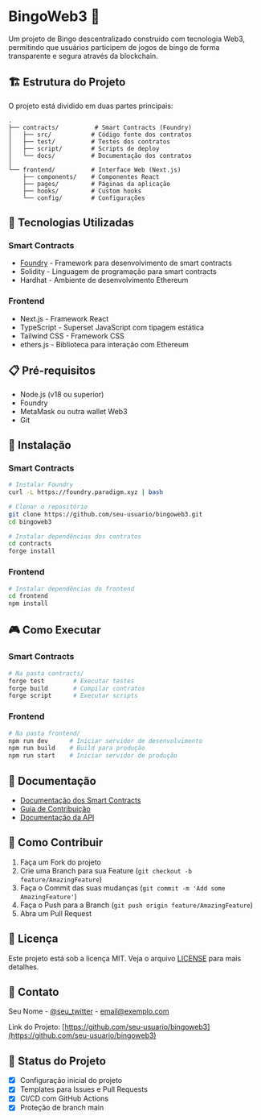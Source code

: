 # BingoWeb3 🎲

Um projeto de Bingo descentralizado construído com tecnologia Web3, permitindo que usuários participem de jogos de bingo de forma transparente e segura através da blockchain.

## 🏗️ Estrutura do Projeto

O projeto está dividido em duas partes principais:

```
.
├── contracts/          # Smart Contracts (Foundry)
│   ├── src/           # Código fonte dos contratos
│   ├── test/          # Testes dos contratos
│   ├── script/        # Scripts de deploy
│   └── docs/          # Documentação dos contratos
│
└── frontend/          # Interface Web (Next.js)
    ├── components/    # Componentes React
    ├── pages/         # Páginas da aplicação
    ├── hooks/         # Custom hooks
    └── config/        # Configurações
```

## 🚀 Tecnologias Utilizadas

### Smart Contracts
- [Foundry](https://book.getfoundry.sh/) - Framework para desenvolvimento de smart contracts
- Solidity - Linguagem de programação para smart contracts
- Hardhat - Ambiente de desenvolvimento Ethereum

### Frontend
- Next.js - Framework React
- TypeScript - Superset JavaScript com tipagem estática
- Tailwind CSS - Framework CSS
- ethers.js - Biblioteca para interação com Ethereum

## 📋 Pré-requisitos

- Node.js (v18 ou superior)
- Foundry
- MetaMask ou outra wallet Web3
- Git

## 🔧 Instalação

### Smart Contracts

```bash
# Instalar Foundry
curl -L https://foundry.paradigm.xyz | bash

# Clonar o repositório
git clone https://github.com/seu-usuario/bingoweb3.git
cd bingoweb3

# Instalar dependências dos contratos
cd contracts
forge install
```

### Frontend

```bash
# Instalar dependências do frontend
cd frontend
npm install
```

## 🎮 Como Executar

### Smart Contracts

```bash
# Na pasta contracts/
forge test        # Executar testes
forge build       # Compilar contratos
forge script      # Executar scripts
```

### Frontend

```bash
# Na pasta frontend/
npm run dev      # Iniciar servidor de desenvolvimento
npm run build    # Build para produção
npm run start    # Iniciar servidor de produção
```

## 📝 Documentação

- [Documentação dos Smart Contracts](./contracts/docs/README.md)
- [Guia de Contribuição](./CONTRIBUTING.md)
- [Documentação da API](./API.md)

## 🤝 Como Contribuir

1. Faça um Fork do projeto
2. Crie uma Branch para sua Feature (`git checkout -b feature/AmazingFeature`)
3. Faça o Commit das suas mudanças (`git commit -m 'Add some AmazingFeature'`)
4. Faça o Push para a Branch (`git push origin feature/AmazingFeature`)
5. Abra um Pull Request

## 📄 Licença

Este projeto está sob a licença MIT. Veja o arquivo [LICENSE](LICENSE) para mais detalhes.

## 📧 Contato

Seu Nome - [@seu_twitter](https://twitter.com/seu_twitter) - email@exemplo.com

Link do Projeto: [https://github.com/seu-usuario/bingoweb3](https://github.com/seu-usuario/bingoweb3)

## 🚀 Status do Projeto

- [x] Configuração inicial do projeto
- [x] Templates para Issues e Pull Requests
- [x] CI/CD com GitHub Actions
- [x] Proteção de branch main 
